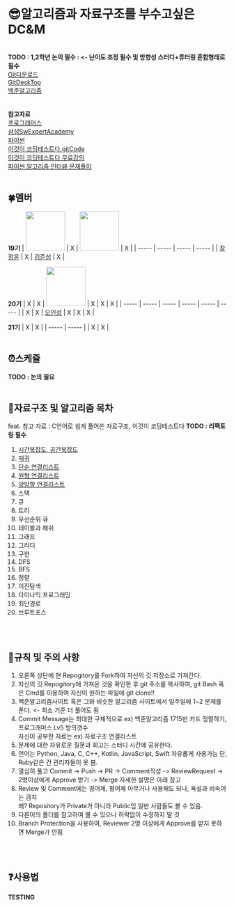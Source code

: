 # :sunglasses:알고리즘과 자료구조를 부수고싶은 DC&amp;M 
<br>
<B>TODO : 1,2학년 논의 필수 : <- 난이도 조정 필수 및 방향성 스터디+튜터링 혼합형태로</B>
<br>
<B>필수</B>
<br>
<a href = "https://git-scm.com/download/win">Git다운로드</a><br>
<a href = "https://desktop.github.com">GitDeskTop</a><br>
<a href = "https://www.acmicpc.net">백준알고리즘</a><br>
<br>
<br>
<B>참고자료</B>
<br>
<a href = "https://school.programmers.co.kr/learn/challenges">프로그래머스</a><br>
<a href = "https://swexpertacademy.com/main/main.do">삼성SwExpertAcademy</a><br>
<a href = "https://wikidocs.net/book/1">파이썬</a><br>
<a href = "https://github.com/ndb796/python-for-coding-test">이것이 코딩테스트다.gitCode</a><br>
<a href = "https://www.youtube.com/watch?v=m-9pAwq1o3w&list=PLRx0vPvlEmdAghTr5mXQxGpHjWqSz0dgC">이것이 코딩테스트다 무료강의</a><br>
<a href = "https://github.com/onlybooks/algorithm-interview">파이썬 알고리즘 인터뷰 문제풀이</a><br>
<br>

## :four_leaf_clover:멤버
**19기**
| <a href="https://github.com/newJunsung"><img src="https://avatars.githubusercontent.com/u/68533847?v=4" width="90" height="90"></a> | X | <a href="https://github.com/newJunsung"><img src="https://avatars.githubusercontent.com/u/107932188?v=4" width="90" height="90"></a> | X |
| ----- | ----- | ----- | ----- |
| [장정윤](https://github.com/jeinie) | X | [김준성](https://github.com/newJunsung) | X |

**20기**
| X | X | <a href="https://github.com/ois0886"><img src="https://avatars.githubusercontent.com/u/58154638?v=4" width="90" height="90"></a> | X | X | X |
| ----- | ----- | ----- | ----- | ----- | ----- |
| X | X | [오인성](https://github.com/ois0886) | X | X | X |

**21기**
| X | X |
| ----- | ----- |
| X | X |
<br>
<br>

## :alarm_clock:스케쥴
<B>TODO : 논의 필요</B>
<br>
<br>

## :book:자료구조 및 알고리즘 목차
feat. 참고 자료 : C언어로 쉽게 풀어쓴 자료구조, 이것이 코딩테스트다
<B>TODO : 리팩토링 필수</B>

1. <a href= "https://velog.io/@cha-suyeon/Algorithm-%EC%8B%9C%EA%B0%84-%EB%B3%B5%EC%9E%A1%EB%8F%84-%EA%B3%B5%EA%B0%84-%EB%B3%B5%EC%9E%A1%EB%8F%84">시간복잡도, 공간복잡도</a><br>
2. <a href = "https://www.secmem.org/blog/2021/07/09/recursion/">재귀</a><br>
3. <a href = "https://yjg-lab.tistory.com/118">단순 연결리스트</a><br>
4. <a href = "https://yjg-lab.tistory.com/120?category=932096">원형 연결리스트</a><br>
5. <a href = "https://yjg-lab.tistory.com/122?category=932096">양방향 연결리스트</a><br>
6. 스택
7. 큐
8. 트리
9. 우선순위 큐
10. 테이블과 해쉬
11. 그래프 
12. 그리디
13. 구현
14. DFS
15. BFS
16. 정렬
17. 이진탐색
18. 다이나믹 프로그래밍
19. 최단경로
20. 브루트포스
<br>
<br>

## :muscle:규칙 및 주의 사항
1. 오른쪽 상단에 현 Repogitory를 Fork하여 자신의 깃 저장소로 가져간다.
2. 자신의 깃 Repogitory에 가져온 것을 확인한 후 git 주소를 복사하여, git Bash 혹은 Cmd를 이용하여 자신이 원하는 파일에 git clone!!
3. 백준알고리즘사이트 혹은 그와 비슷한 알고리즘 사이트에서 일주일에 1~2 문제를 푼다. <- 최소 기준 더 풀어도 됨 <br>
4. Commit Message는 최대한 구체적으로 ex) 백준알고리즘 1715번 카드 정렬하기, 프로그래머스 Lv5 방의갯수 <br>
자신이 공부한 자료는 ex) 자료구조 연결리스트
5. 문제에 대한 자유로운 질문과 회고는 스터디 시간에 공유한다.
6. 언어는 Python, Java, C, C++, Kotlin, JavaScript, Swift 자유롭게 사용가능 단, Ruby같은 건 관리자들이 못 봄.
7. 열심히 풀고 Commit -> Push -> PR -> Comment작성 -> ReviewRequest -> 2명이상에게 Approve 받기 -> Merge
자세한 설명은 아래 참고
8. Review 및 Comment에는 경어체, 평어체 아무거나 사용해도 되나, 욕설과 비속어는 금지<br>
왜? Repository가 Private가 아니라 Public임 일반 사람들도 볼 수 있음.
9. 다른이의 폴더를 참고하여 볼 수 있으나 허락없이 수정하지 말 것
10. Branch Protection을 사용하여, Reviewer 2명 이상에게 Approve를 받지 못하면 Merge가 안됨
<br>
<br>

## :question:사용법
<B>TESTING</B>
